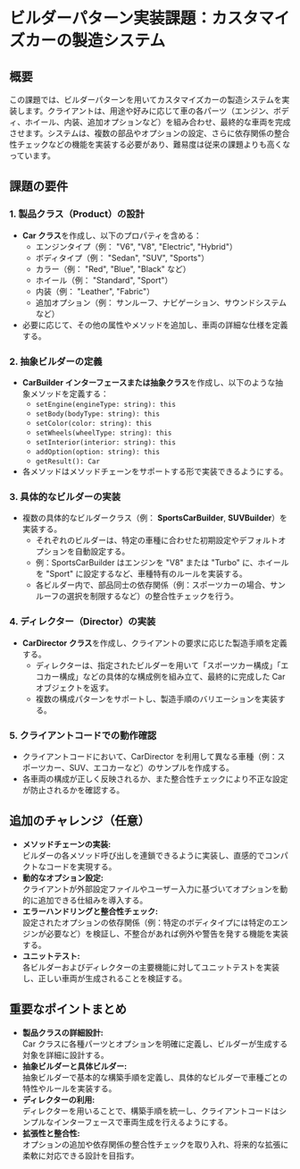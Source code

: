 # ビルダーパターン実装課題：カスタマイズカーの製造システム

## 概要
この課題では、ビルダーパターンを用いてカスタマイズカーの製造システムを実装します。クライアントは、用途や好みに応じて車の各パーツ（エンジン、ボディ、ホイール、内装、追加オプションなど）を組み合わせ、最終的な車両を完成させます。システムは、複数の部品やオプションの設定、さらに依存関係の整合性チェックなどの機能を実装する必要があり、難易度は従来の課題よりも高くなっています。

## 課題の要件

### 1. 製品クラス（Product）の設計
- **Car クラス**を作成し、以下のプロパティを含める：
    - エンジンタイプ（例： "V6", "V8", "Electric", "Hybrid"）
    - ボディタイプ（例： "Sedan", "SUV", "Sports"）
    - カラー（例： "Red", "Blue", "Black" など）
    - ホイール（例： "Standard", "Sport"）
    - 内装（例： "Leather", "Fabric"）
    - 追加オプション（例： サンルーフ、ナビゲーション、サウンドシステムなど）
- 必要に応じて、その他の属性やメソッドを追加し、車両の詳細な仕様を定義する。

### 2. 抽象ビルダーの定義
- **CarBuilder インターフェースまたは抽象クラス**を作成し、以下のような抽象メソッドを定義する：
    - `setEngine(engineType: string): this`
    - `setBody(bodyType: string): this`
    - `setColor(color: string): this`
    - `setWheels(wheelType: string): this`
    - `setInterior(interior: string): this`
    - `addOption(option: string): this`
    - `getResult(): Car`
- 各メソッドはメソッドチェーンをサポートする形で実装できるようにする。

### 3. 具体的なビルダーの実装
- 複数の具体的なビルダークラス（例： **SportsCarBuilder**, **SUVBuilder**）を実装する。
    - それぞれのビルダーは、特定の車種に合わせた初期設定やデフォルトオプションを自動設定する。
    - 例：SportsCarBuilder はエンジンを "V8" または "Turbo" に、ホイールを "Sport" に設定するなど、車種特有のルールを実装する。
    - 各ビルダー内で、部品同士の依存関係（例：スポーツカーの場合、サンルーフの選択を制限するなど）の整合性チェックを行う。

### 4. ディレクター（Director）の実装
- **CarDirector クラス**を作成し、クライアントの要求に応じた製造手順を定義する。
    - ディレクターは、指定されたビルダーを用いて「スポーツカー構成」「エコカー構成」などの具体的な構成例を組み立て、最終的に完成した Car オブジェクトを返す。
    - 複数の構成パターンをサポートし、製造手順のバリエーションを実装する。

### 5. クライアントコードでの動作確認
- クライアントコードにおいて、CarDirector を利用して異なる車種（例：スポーツカー、SUV、エコカーなど）のサンプルを作成する。
- 各車両の構成が正しく反映されるか、また整合性チェックにより不正な設定が防止されるかを確認する。

## 追加のチャレンジ（任意）
- **メソッドチェーンの実装:**  
  ビルダーの各メソッド呼び出しを連鎖できるように実装し、直感的でコンパクトなコードを実現する。
- **動的なオプション設定:**  
  クライアントが外部設定ファイルやユーザー入力に基づいてオプションを動的に追加できる仕組みを導入する。
- **エラーハンドリングと整合性チェック:**  
  設定されたオプションの依存関係（例：特定のボディタイプには特定のエンジンが必要など）を検証し、不整合があれば例外や警告を発する機能を実装する。
- **ユニットテスト:**  
  各ビルダーおよびディレクターの主要機能に対してユニットテストを実装し、正しい車両が生成されることを検証する。

## 重要なポイントまとめ
- **製品クラスの詳細設計:**  
  Car クラスに各種パーツとオプションを明確に定義し、ビルダーが生成する対象を詳細に設計する。
- **抽象ビルダーと具体ビルダー:**  
  抽象ビルダーで基本的な構築手順を定義し、具体的なビルダーで車種ごとの特性やルールを実装する。
- **ディレクターの利用:**  
  ディレクターを用いることで、構築手順を統一し、クライアントコードはシンプルなインターフェースで車両生成を行えるようにする。
- **拡張性と整合性:**  
  オプションの追加や依存関係の整合性チェックを取り入れ、将来的な拡張に柔軟に対応できる設計を目指す。